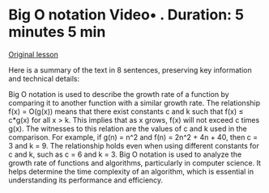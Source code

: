 # Big O notation Video• . Duration: 5 minutes 5 min

[Original lesson](https://www.coursera.org/learn/uol-fundamentals-of-computer-science/lecture/aCIDO/big-o-notation)

Here is a summary of the text in 8 sentences, preserving key information and technical details:

Big O notation is used to describe the growth rate of a function by comparing it to another function with a similar growth rate. The relationship f(x) = O(g(x)) means that there exist constants c and k such that f(x) ≤ c*g(x) for all x > k. This implies that as x grows, f(x) will not exceed c times g(x). The witnesses to this relation are the values of c and k used in the comparison. For example, if g(n) = n^2 and f(n) = 2n^2 + 4n + 40, then c = 3 and k = 9. The relationship holds even when using different constants for c and k, such as c = 6 and k = 3. Big O notation is used to analyze the growth rate of functions and algorithms, particularly in computer science. It helps determine the time complexity of an algorithm, which is essential in understanding its performance and efficiency.

